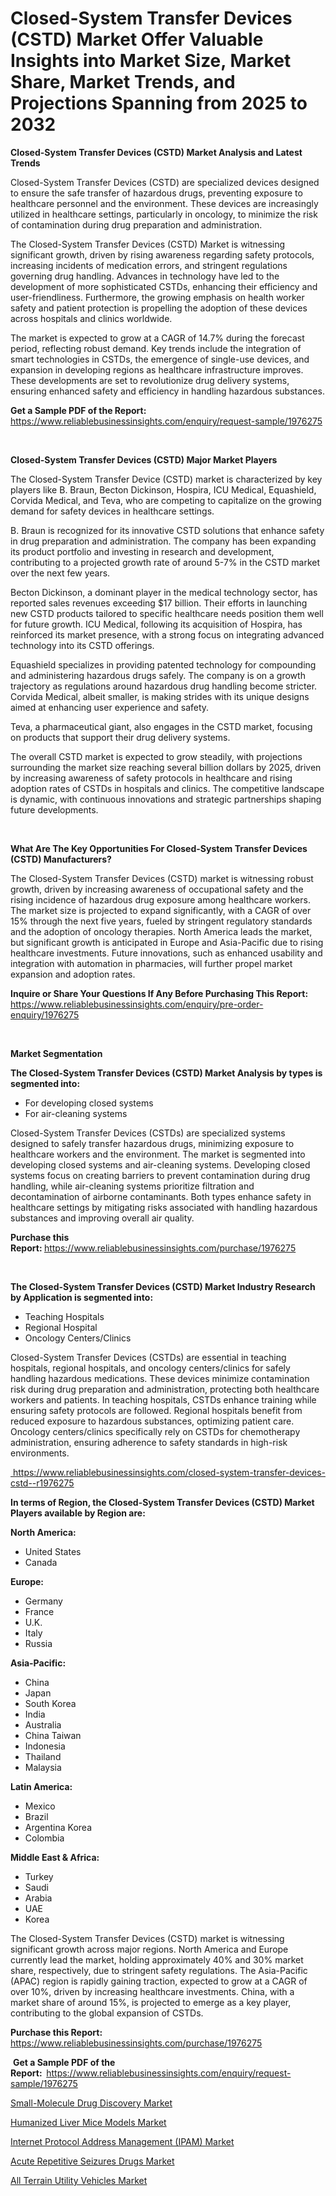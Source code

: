 <p><h1>Closed-System Transfer Devices (CSTD) Market Offer Valuable Insights into Market Size, Market Share, Market Trends, and Projections Spanning from 2025 to 2032</h1></p><p><strong>Closed-System Transfer Devices (CSTD) Market Analysis and Latest Trends</strong></p>
<p><p>Closed-System Transfer Devices (CSTD) are specialized devices designed to ensure the safe transfer of hazardous drugs, preventing exposure to healthcare personnel and the environment. These devices are increasingly utilized in healthcare settings, particularly in oncology, to minimize the risk of contamination during drug preparation and administration. </p><p>The Closed-System Transfer Devices (CSTD) Market is witnessing significant growth, driven by rising awareness regarding safety protocols, increasing incidents of medication errors, and stringent regulations governing drug handling. Advances in technology have led to the development of more sophisticated CSTDs, enhancing their efficiency and user-friendliness. Furthermore, the growing emphasis on health worker safety and patient protection is propelling the adoption of these devices across hospitals and clinics worldwide.</p><p>The market is expected to grow at a CAGR of 14.7% during the forecast period, reflecting robust demand. Key trends include the integration of smart technologies in CSTDs, the emergence of single-use devices, and expansion in developing regions as healthcare infrastructure improves. These developments are set to revolutionize drug delivery systems, ensuring enhanced safety and efficiency in handling hazardous substances.</p></p>
<p><strong>Get a Sample PDF of the Report:&nbsp;</strong> <a href="https://www.reliablebusinessinsights.com/enquiry/request-sample/1976275?utm_campaign=1121&utm_medium=2&utm_source=Github&utm_content=ia&utm_term=28032025&utm_id=closed-system-transfer-devices-cstd">https://www.reliablebusinessinsights.com/enquiry/request-sample/1976275</a></p>
<p>&nbsp;</p>
<p><strong>Closed-System Transfer Devices (CSTD) Major Market Players</strong></p>
<p><p>The Closed-System Transfer Device (CSTD) market is characterized by key players like B. Braun, Becton Dickinson, Hospira, ICU Medical, Equashield, Corvida Medical, and Teva, who are competing to capitalize on the growing demand for safety devices in healthcare settings.</p><p>B. Braun is recognized for its innovative CSTD solutions that enhance safety in drug preparation and administration. The company has been expanding its product portfolio and investing in research and development, contributing to a projected growth rate of around 5-7% in the CSTD market over the next few years. </p><p>Becton Dickinson, a dominant player in the medical technology sector, has reported sales revenues exceeding $17 billion. Their efforts in launching new CSTD products tailored to specific healthcare needs position them well for future growth. ICU Medical, following its acquisition of Hospira, has reinforced its market presence, with a strong focus on integrating advanced technology into its CSTD offerings.</p><p>Equashield specializes in providing patented technology for compounding and administering hazardous drugs safely. The company is on a growth trajectory as regulations around hazardous drug handling become stricter. Corvida Medical, albeit smaller, is making strides with its unique designs aimed at enhancing user experience and safety. </p><p>Teva, a pharmaceutical giant, also engages in the CSTD market, focusing on products that support their drug delivery systems. </p><p>The overall CSTD market is expected to grow steadily, with projections surrounding the market size reaching several billion dollars by 2025, driven by increasing awareness of safety protocols in healthcare and rising adoption rates of CSTDs in hospitals and clinics. The competitive landscape is dynamic, with continuous innovations and strategic partnerships shaping future developments.</p></p>
<p>&nbsp;</p>
<p><strong>What Are The Key Opportunities For Closed-System Transfer Devices (CSTD) Manufacturers?</strong></p>
<p><p>The Closed-System Transfer Devices (CSTD) market is witnessing robust growth, driven by increasing awareness of occupational safety and the rising incidence of hazardous drug exposure among healthcare workers. The market size is projected to expand significantly, with a CAGR of over 15% through the next five years, fueled by stringent regulatory standards and the adoption of oncology therapies. North America leads the market, but significant growth is anticipated in Europe and Asia-Pacific due to rising healthcare investments. Future innovations, such as enhanced usability and integration with automation in pharmacies, will further propel market expansion and adoption rates.</p></p>
<p><strong>Inquire or Share Your Questions If Any Before Purchasing This Report:</strong> <a href="https://www.reliablebusinessinsights.com/enquiry/pre-order-enquiry/1976275?utm_campaign=1121&utm_medium=2&utm_source=Github&utm_content=ia&utm_term=28032025&utm_id=closed-system-transfer-devices-cstd">https://www.reliablebusinessinsights.com/enquiry/pre-order-enquiry/1976275</a></p>
<p>&nbsp;</p>
<p><strong>Market Segmentation</strong></p>
<p><strong>The Closed-System Transfer Devices (CSTD) Market Analysis by types is segmented into:</strong></p>
<p><ul><li>For developing closed systems</li><li>For air-cleaning systems</li></ul></p>
<p><p>Closed-System Transfer Devices (CSTDs) are specialized systems designed to safely transfer hazardous drugs, minimizing exposure to healthcare workers and the environment. The market is segmented into developing closed systems and air-cleaning systems. Developing closed systems focus on creating barriers to prevent contamination during drug handling, while air-cleaning systems prioritize filtration and decontamination of airborne contaminants. Both types enhance safety in healthcare settings by mitigating risks associated with handling hazardous substances and improving overall air quality.</p></p>
<p><strong>Purchase this Report:&nbsp;</strong><a href="https://www.reliablebusinessinsights.com/purchase/1976275?utm_campaign=1121&utm_medium=2&utm_source=Github&utm_content=ia&utm_term=28032025&utm_id=closed-system-transfer-devices-cstd">https://www.reliablebusinessinsights.com/purchase/1976275</a></p>
<p>&nbsp;</p>
<p><strong>The Closed-System Transfer Devices (CSTD) Market Industry Research by Application is segmented into:</strong></p>
<p><ul><li>Teaching Hospitals</li><li>Regional Hospital</li><li>Oncology Centers/Clinics</li></ul></p>
<p><p>Closed-System Transfer Devices (CSTDs) are essential in teaching hospitals, regional hospitals, and oncology centers/clinics for safely handling hazardous medications. These devices minimize contamination risk during drug preparation and administration, protecting both healthcare workers and patients. In teaching hospitals, CSTDs enhance training while ensuring safety protocols are followed. Regional hospitals benefit from reduced exposure to hazardous substances, optimizing patient care. Oncology centers/clinics specifically rely on CSTDs for chemotherapy administration, ensuring adherence to safety standards in high-risk environments.</p></p>
<p><a href="https://www.reliablebusinessinsights.com/closed-system-transfer-devices-cstd--r1976275?utm_campaign=1121&utm_medium=2&utm_source=Github&utm_content=ia&utm_term=28032025&utm_id=closed-system-transfer-devices-cstd">&nbsp;https://www.reliablebusinessinsights.com/closed-system-transfer-devices-cstd--r1976275</a></p>
<p><strong>In terms of Region, the Closed-System Transfer Devices (CSTD) Market Players available by Region are:</strong></p>
<p>
    <p> <strong> North America: </strong>
        <ul>
            <li>United States</li>
            <li>Canada</li>
        </ul>
        </p> 
    <p> <strong> Europe: </strong>
        <ul>
            <li>Germany</li>
            <li>France</li>
            <li>U.K.</li>
            <li>Italy</li>
            <li>Russia</li>
        </ul>
        </p> 
    <p> <strong> Asia-Pacific: </strong>
        <ul>
            <li>China</li>
            <li>Japan</li>
            <li>South Korea</li>
            <li>India</li>
            <li>Australia</li>
            <li>China Taiwan</li>
            <li>Indonesia</li>
            <li>Thailand</li>
            <li>Malaysia</li>
        </ul>
        </p> 
    <p> <strong> Latin America: </strong>
        <ul>
            <li>Mexico</li>
            <li>Brazil</li>
            <li>Argentina Korea</li>
            <li>Colombia</li>
        </ul>
        </p> 
    <p> <strong> Middle East & Africa: </strong>
        <ul>
            <li>Turkey</li>
            <li>Saudi</li>
            <li>Arabia</li>
            <li>UAE</li>
            <li>Korea</li>
        </ul>
    </p>
    </p>
<p><p>The Closed-System Transfer Devices (CSTD) market is witnessing significant growth across major regions. North America and Europe currently lead the market, holding approximately 40% and 30% market share, respectively, due to stringent safety regulations. The Asia-Pacific (APAC) region is rapidly gaining traction, expected to grow at a CAGR of over 10%, driven by increasing healthcare investments. China, with a market share of around 15%, is projected to emerge as a key player, contributing to the global expansion of CSTDs.</p></p>
<p><strong>Purchase this Report: </strong><a href="https://www.reliablebusinessinsights.com/purchase/1976275?utm_campaign=1121&utm_medium=2&utm_source=Github&utm_content=ia&utm_term=28032025&utm_id=closed-system-transfer-devices-cstd">https://www.reliablebusinessinsights.com/purchase/1976275</a></p>
<p>&nbsp;<strong>Get a Sample PDF of the Report:&nbsp;&nbsp;</strong><a href="https://www.reliablebusinessinsights.com/enquiry/request-sample/1976275?utm_campaign=1121&utm_medium=2&utm_source=Github&utm_content=ia&utm_term=28032025&utm_id=closed-system-transfer-devices-cstd">https://www.reliablebusinessinsights.com/enquiry/request-sample/1976275</a></p>
<p><strong></strong></p>
<p><p><a href="https://github.com/arvelm4nthig/Market-Research-Report-List-1/blob/main/small-molecule-drug-discovery-market.md?utm_campaign=1121&utm_medium=2&utm_source=Github&utm_content=ia&utm_term=28032025&utm_id=closed-system-transfer-devices-cstd">Small-Molecule Drug Discovery Market</a></p><p><a href="https://github.com/guneycigdem35/Market-Research-Report-List-5/blob/main/humanized-liver-mice-models-market.md?utm_campaign=1121&utm_medium=2&utm_source=Github&utm_content=ia&utm_term=28032025&utm_id=closed-system-transfer-devices-cstd">Humanized Liver Mice Models Market</a></p><p><a href="https://github.com/AlisaRowe24/Market-Research-Report-List-2/blob/main/internet-protocol-address-management-ipam-market.md?utm_campaign=1121&utm_medium=2&utm_source=Github&utm_content=ia&utm_term=28032025&utm_id=closed-system-transfer-devices-cstd">Internet Protocol Address Management (IPAM) Market</a></p><p><a href="https://github.com/AshikRahman991/Market-Research-Report-List-2/blob/main/acute-repetitive-seizures-drugs-market.md?utm_campaign=1121&utm_medium=2&utm_source=Github&utm_content=ia&utm_term=28032025&utm_id=closed-system-transfer-devices-cstd">Acute Repetitive Seizures Drugs Market</a></p><p><a href="https://github.com/HobertDavis43/Market-Research-Report-List-2/blob/main/all-terrain-utility-vehicles-market.md?utm_campaign=1121&utm_medium=2&utm_source=Github&utm_content=ia&utm_term=28032025&utm_id=closed-system-transfer-devices-cstd">All Terrain Utility Vehicles Market</a></p></p>